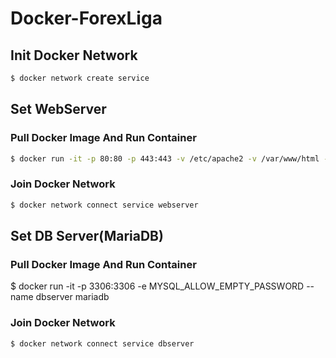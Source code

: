 # Docker-ForexLiga
## Init Docker Network
```sh
$ docker network create service
```

## Set WebServer
### Pull Docker Image And Run Container
```sh
$ docker run -it -p 80:80 -p 443:443 -v /etc/apache2 -v /var/www/html --name webserver forexliga/webserver
```
### Join Docker Network
```sh
$ docker network connect service webserver
```

## Set DB Server(MariaDB)
### Pull Docker Image And Run Container
$ docker run -it -p 3306:3306 -e MYSQL_ALLOW_EMPTY_PASSWORD --name dbserver mariadb
### Join Docker Network
```sh
$ docker network connect service dbserver
```

